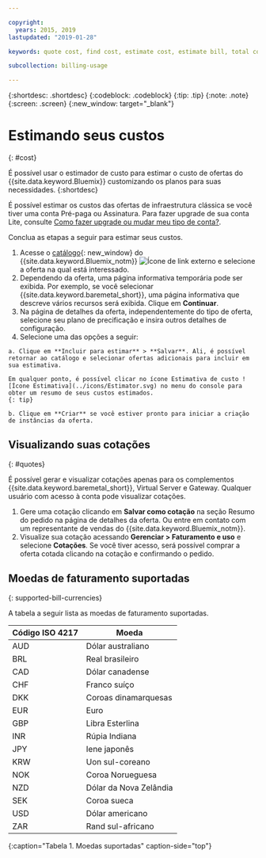 ```yaml
---

copyright:
  years: 2015, 2019
lastupdated: "2019-01-28"

keywords: quote cost, find cost, estimate cost, estimate bill, total cost, service cost

subcollection: billing-usage

---
```


{:shortdesc: .shortdesc}
{:codeblock: .codeblock}
{:tip: .tip}
{:note: .note}
{:screen: .screen}
{:new_window: target="_blank"}

# Estimando seus custos
{: #cost}

É possível usar o estimador de custo para estimar o custo de ofertas do {{site.data.keyword.Bluemix}} customizando os planos para suas necessidades.
{:shortdesc}

É possível estimar os custos das ofertas de infraestrutura clássica se você tiver uma conta Pré-paga ou Assinatura. Para fazer upgrade de sua conta Lite, consulte [Como fazer upgrade ou mudar meu tipo de conta?](/docs/account?topic=account-accountfaqs).

Conclua as etapas a seguir para estimar seus custos.

  1. Acesse o [catálogo](https://cloud.ibm.com/catalog){: new_window} do {{site.data.keyword.Bluemix_notm}} ![Ícone de link externo](../icons/launch-glyph.svg "Ícone de link externo") e selecione a oferta na qual está interessado.
  2. Dependendo da oferta, uma página informativa temporária pode ser exibida. Por exemplo, se você selecionar {{site.data.keyword.baremetal_short}}, uma página informativa que descreve vários recursos será exibida. Clique em **Continuar**.
  3. Na página de detalhes da oferta, independentemente do tipo de oferta, selecione seu plano de precificação e insira outros detalhes de configuração.
  4. Selecione uma das opções a seguir:

    a. Clique em **Incluir para estimar** > **Salvar**. Ali, é possível retornar ao catálogo e selecionar ofertas adicionais para incluir em sua estimativa.

    Em qualquer ponto, é possível clicar no ícone Estimativa de custo ![Ícone Estimativa](../icons/Estimator.svg) no menu do console para obter um resumo de seus custos estimados.
    {: tip}

    b. Clique em **Criar** se você estiver pronto para iniciar a criação de instâncias da oferta.


## Visualizando suas cotações
{: #quotes}

É possível gerar e visualizar cotações apenas para os complementos {{site.data.keyword.baremetal_short}}, Virtual Server e Gateway. Qualquer usuário com acesso à conta pode visualizar cotações.

  1. Gere uma cotação clicando em **Salvar como cotação** na seção Resumo do pedido na página de detalhes da oferta. Ou entre em contato com um representante de vendas do {{site.data.keyword.Bluemix_notm}}.
  2. Visualize sua cotação acessando **Gerenciar > Faturamento e uso** e selecione **Cotações**. Se você tiver acesso, será possível comprar a oferta cotada clicando na cotação e confirmando o pedido.


## Moedas de faturamento suportadas
{: supported-bill-currencies}

A tabela a seguir lista as moedas de faturamento suportadas.

| Código ISO 4217 | Moeda             |
|---------------|----------------------|
|AUD            | Dólar australiano    |
|BRL            |	Real brasileiro       |
|CAD            |	Dólar canadense      |
|CHF            |	Franco suíço          |
|DKK            |	Coroas dinamarquesas         |
|EUR            |	Euro                 |
|GBP            |	Libra Esterlina       |
|INR            |	Rúpia Indiana         |
|JPY            |	Iene japonês         |
|KRW            |	Uon sul-coreano     |
|NOK            |	Coroa Norueguesa      |
|NZD            |	Dólar da Nova Zelândia   |
|SEK            |	Coroa sueca        |
|USD            | Dólar americano |
|ZAR            |	Rand sul-africano   |
{:caption="Tabela 1. Moedas suportadas" caption-side="top"}
